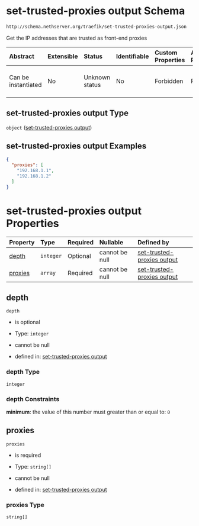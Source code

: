 # set-trusted-proxies output Schema

```txt
http://schema.nethserver.org/traefik/set-trusted-proxies-output.json
```

Get the IP addresses that are trusted as front-end proxies

| Abstract            | Extensible | Status         | Identifiable | Custom Properties | Additional Properties | Access Restrictions | Defined In                                                                                        |
| :------------------ | :--------- | :------------- | :----------- | :---------------- | :-------------------- | :------------------ | :------------------------------------------------------------------------------------------------ |
| Can be instantiated | No         | Unknown status | No           | Forbidden         | Forbidden             | none                | [set-trusted-proxies-output.json](traefik/set-trusted-proxies-output.json "open original schema") |

## set-trusted-proxies output Type

`object` ([set-trusted-proxies output](set-trusted-proxies-output.md))

## set-trusted-proxies output Examples

```json
{
  "proxies": [
    "192.168.1.1",
    "192.168.1.2"
  ]
}
```

# set-trusted-proxies output Properties

| Property            | Type      | Required | Nullable       | Defined by                                                                                                                                                                |
| :------------------ | :-------- | :------- | :------------- | :------------------------------------------------------------------------------------------------------------------------------------------------------------------------ |
| [depth](#depth)     | `integer` | Optional | cannot be null | [set-trusted-proxies output](set-trusted-proxies-output-properties-depth.md "http://schema.nethserver.org/traefik/set-trusted-proxies-output.json#/properties/depth")     |
| [proxies](#proxies) | `array`   | Required | cannot be null | [set-trusted-proxies output](set-trusted-proxies-output-properties-proxies.md "http://schema.nethserver.org/traefik/set-trusted-proxies-output.json#/properties/proxies") |

## depth



`depth`

* is optional

* Type: `integer`

* cannot be null

* defined in: [set-trusted-proxies output](set-trusted-proxies-output-properties-depth.md "http://schema.nethserver.org/traefik/set-trusted-proxies-output.json#/properties/depth")

### depth Type

`integer`

### depth Constraints

**minimum**: the value of this number must greater than or equal to: `0`

## proxies



`proxies`

* is required

* Type: `string[]`

* cannot be null

* defined in: [set-trusted-proxies output](set-trusted-proxies-output-properties-proxies.md "http://schema.nethserver.org/traefik/set-trusted-proxies-output.json#/properties/proxies")

### proxies Type

`string[]`
